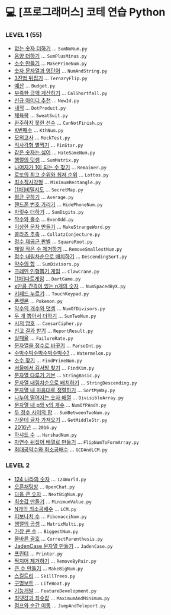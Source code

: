 # 💻 [프로그래머스] 코테 연습 Python

### LEVEL 1 (55)
-  [없는 숫자 더하기](https://programmers.co.kr/learn/courses/30/lessons/86051) ... `SumNoNum.py`
-  [음양 더하기](https://programmers.co.kr/learn/courses/30/lessons/76501) ... `SumPlusMinus.py`
-  [소수 만들기](https://programmers.co.kr/learn/courses/30/lessons/12977) ... `MakePrimeNum.py`
-  [숫자 문자열과 영단어](https://programmers.co.kr/learn/courses/30/lessons/81301) ... `NumAndString.py`
-  [3진법 뒤집기](https://programmers.co.kr/learn/courses/30/lessons/68935) ... `TernaryFlip.py`
-  [예산](https://programmers.co.kr/learn/courses/30/lessons/12982) ... `Budget.py`
-  [부족한 금액 계산하기](https://programmers.co.kr/learn/courses/30/lessons/82612) ... `CalShortfall.py`
-  [신규 아이디 추천](https://programmers.co.kr/learn/courses/30/lessons/72410) ... `NewId.py`
-  [내적](https://programmers.co.kr/learn/courses/30/lessons/70128) ... `DotProduct.py`
-  [체육복](https://programmers.co.kr/learn/courses/30/lessons/42862) ... `SweatSuit.py`
-  [완주하지 못한 선수](https://programmers.co.kr/learn/courses/30/lessons/42576) ... `CanNotFinish.py`
-  [K번째수](https://programmers.co.kr/learn/courses/30/lessons/42748) ... `KthNum.py`
-  [모의고사](https://programmers.co.kr/learn/courses/30/lessons/42840) ... `MockTest.py`
-  [직사각형 별찍기](https://programmers.co.kr/learn/courses/30/lessons/12969) ... `PinStar.py`
-  [같은 숫자는 싫어](https://programmers.co.kr/learn/courses/30/lessons/12906) ... `HateSameNum.py`
-  [행렬의 덧셈](https://programmers.co.kr/learn/courses/30/lessons/12950) ... `SumMatrix.py`
-  [나머지가 1이 되는 수 찾기](https://programmers.co.kr/learn/courses/30/lessons/87389) ... `Remainer.py`
-  [로또의 최고 순위와 최저 순위](https://programmers.co.kr/learn/courses/30/lessons/77484) ... `Lottos.py`
-  [최소직사각형](https://programmers.co.kr/learn/courses/30/lessons/86491) ... `MinimumRectangle.py`
-  [[1차]비밀지도](https://programmers.co.kr/learn/courses/30/lessons/17681) ... `SecretMap.py`
-  [평균 구하기](https://programmers.co.kr/learn/courses/30/lessons/12944) ... `Average.py`
-  [핸드폰 번호 가리기](https://programmers.co.kr/learn/courses/30/lessons/12948) ... `HidePhoneNum.py`
-  [자릿수 더하기](https://programmers.co.kr/learn/courses/30/lessons/12931) ... `SumDigits.py`
-  [짝수와 홀수](https://programmers.co.kr/learn/courses/30/lessons/12937) ... `EvenOdd.py`
-  [이상한 문자 만들기](https://programmers.co.kr/learn/courses/30/lessons/12930) ... `MakeStrangeWord.py`
-  [콜라츠 추측](https://programmers.co.kr/learn/courses/30/lessons/12943) ... `CollatzConjecture.py`
-  [정수 제곱근 판별](https://programmers.co.kr/learn/courses/30/lessons/12934) ... `SquareRoot.py`
-  [제일 작은 수 제거하기](https://programmers.co.kr/learn/courses/30/lessons/12935) ... `RemoveSmallestNum.py`
-  [정수 내림차순으로 배치하기](https://programmers.co.kr/learn/courses/30/lessons/12933) ... `DescendingSort.py`
-  [약수의 합](https://programmers.co.kr/learn/courses/30/lessons/12928) ... `SumDivisors.py`
-  [크레인 인형뽑기 게임](https://programmers.co.kr/learn/courses/30/lessons/64061) ... `ClawCrane.py`
-  [[1차]다트게임](https://programmers.co.kr/learn/courses/30/lessons/17682) ... `DartGame.py`
-  [x만큼 간격이 있는 n개의 숫자](https://programmers.co.kr/learn/courses/30/lessons/12954) ... `NumSpacedByX.py`
-  [키패드 누르기](https://programmers.co.kr/learn/courses/30/lessons/67256) ... `TouchKeypad.py`
-  [폰켓몬](https://programmers.co.kr/learn/courses/30/lessons/1845) ... `Pokemon.py`
-  [약수의 개수와 덧셈](https://programmers.co.kr/learn/courses/30/lessons/77884) ... `NumOfDivisors.py`
-  [두 개 뽑아서 더하기](https://programmers.co.kr/learn/courses/30/lessons/68644) ... `SumTwoNum.py`
-  [시저 암호](https://programmers.co.kr/learn/courses/30/lessons/12926) ... `CaesarCipher.py`
-  [신고 결과 받기](https://programmers.co.kr/learn/courses/30/lessons/92334) ... `ReportResult.py`
-  [실패율](https://programmers.co.kr/learn/courses/30/lessons/42889) ... `FailureRate.py`
-  [문자열을 정수로 바꾸기](https://programmers.co.kr/learn/courses/30/lessons/12925) ... `ParseInt.py`
-  [수박수박수박수박수박수?](https://programmers.co.kr/learn/courses/30/lessons/12922) ... `Watermelon.py`
-  [소수 찾기](https://programmers.co.kr/learn/courses/30/lessons/12921) ... `FindPrimeNum.py`
-  [서울에서 김서방 찾기](https://programmers.co.kr/learn/courses/30/lessons/12919) ... `FindKim.py`
-  [문자열 다루기 기본](https://programmers.co.kr/learn/courses/30/lessons/12918) ... `StringBasic.py`
-  [문자열 내림차순으로 배치하기](https://programmers.co.kr/learn/courses/30/lessons/12917) ... `StringDescending.py`
-  [문자열 내 마음대로 정렬하기](https://programmers.co.kr/learn/courses/30/lessons/12915) ... `SortMyWay.py`
-  [나누어 떨어지는 숫자 배열](https://programmers.co.kr/learn/courses/30/lessons/12910) ... `DivisibleArray.py`
-  [문자열 내 p와 y의 개수](https://programmers.co.kr/learn/courses/30/lessons/12916) ... `NumOfPAndY.py`
-  [두 정수 사이의 합](https://programmers.co.kr/learn/courses/30/lessons/12912) ... `SumBetweenTwoNum.py`
-  [가운데 글자 가져오기](https://programmers.co.kr/learn/courses/30/lessons/12903) ... `GetMiddleStr.py`
-  [2016년](https://programmers.co.kr/learn/courses/30/lessons/12901) ... `2016.py`
-  [하샤드 수](https://programmers.co.kr/learn/courses/30/lessons/12947) ... `HarshadNum.py`
-  [자연수 뒤집어 배열로 만들기](https://programmers.co.kr/learn/courses/30/lessons/12932) ... `FlipNumToFormArray.py`
-  [최대공약수와 최소공배수](https://programmers.co.kr/learn/courses/30/lessons/12940) ... `GCDAndLCM.py`

### LEVEL 2
-  [124 나라의 숫자](https://programmers.co.kr/learn/courses/30/lessons/12899) ... `124World.py`
-  [오픈채팅방](https://programmers.co.kr/learn/courses/30/lessons/42888) ... `OpenChat.py`
-  [다음 큰 숫자](https://programmers.co.kr/learn/courses/30/lessons/12911) ... `NextBigNum.py`
-  [최솟값 만들기](https://programmers.co.kr/learn/courses/30/lessons/12941) ... `MinimumValue.py`
-  [N개의 최소공배수](https://programmers.co.kr/learn/courses/30/lessons/12953) ... `LCM.py`
-  [피보나치 수](https://programmers.co.kr/learn/courses/30/lessons/12945) ... `FibonacciNum.py`
-  [행렬의 곱셈](https://programmers.co.kr/learn/courses/30/lessons/12949) ... `MatrixMulti.py`
-  [가장 큰 수](https://programmers.co.kr/learn/courses/30/lessons/42746) ... `BiggestNum.py`
-  [올바른 괄호](https://programmers.co.kr/learn/courses/30/lessons/12909) ... `CorrectParenthesis.py`
-  [JadenCase 문자열 만들기](https://programmers.co.kr/learn/courses/30/lessons/12951) ... `JadenCase.py`
-  [프린터](https://programmers.co.kr/learn/courses/30/lessons/42587) ... `Printer.py`
-  [짝지어 제거하기](https://programmers.co.kr/learn/courses/30/lessons/12973) ... `RemoveByPair.py`
-  [큰 수 만들기](https://programmers.co.kr/learn/courses/30/lessons/42883) ... `MakeBigNum.py`
-  [스킬트리](https://programmers.co.kr/learn/courses/30/lessons/49993) ... `SkillTrees.py`
-  [구명보트](https://programmers.co.kr/learn/courses/30/lessons/42885) ... `LifeBoat.py`
-  [기능개발](https://programmers.co.kr/learn/courses/30/lessons/42586) ... `FeatureDevelopment.py`
-  [최댓값과 최솟값](https://programmers.co.kr/learn/courses/30/lessons/12939) ... `MaximumAndMinimum.py`
-  [점프와 순간 이동](https://programmers.co.kr/learn/courses/30/lessons/12980) ... `JumpAndTeleport.py`
